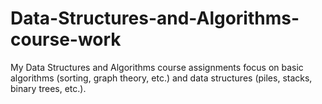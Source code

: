# Data-Structures-and-Algorithms-course-work
My Data Structures and Algorithms course assignments focus on basic algorithms (sorting, graph theory, etc.) and data structures (piles, stacks, binary trees, etc.).
